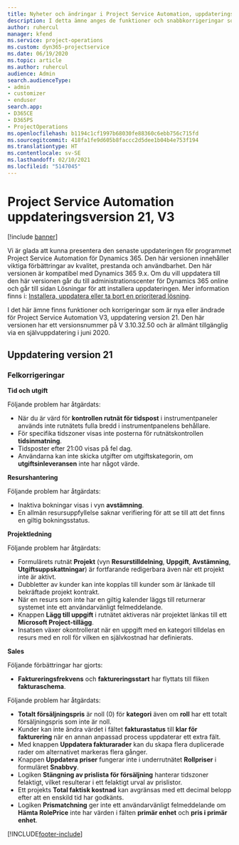 ```yaml
---
title: Nyheter och ändringar i Project Service Automation, uppdateringsversion 21, version 3
description: I detta ämne anges de funktioner och snabbkorrigeringar som finns tillgängliga i Project Service Automation, uppdateringsversion 21, V3.
author: ruhercul
manager: kfend
ms.service: project-operations
ms.custom: dyn365-projectservice
ms.date: 06/19/2020
ms.topic: article
ms.author: ruhercul
audience: Admin
search.audienceType:
- admin
- customizer
- enduser
search.app:
- D365CE
- D365PS
- ProjectOperations
ms.openlocfilehash: b1194c1cf1997b68030fe88360c6ebb756c715fd
ms.sourcegitcommit: 418fa1fe9d605b8faccc2d5dee1b04b4e753f194
ms.translationtype: HT
ms.contentlocale: sv-SE
ms.lasthandoff: 02/10/2021
ms.locfileid: "5147045"
---
```

# <a name="project-service-automation-update-release-21-v3"></a>Project Service Automation uppdateringsversion 21, V3

[!include [banner](../includes/psa-now-project-operations.md)]

Vi är glada att kunna presentera den senaste uppdateringen för programmet Project Service Automation för Dynamics 365. Den här versionen innehåller viktiga förbättringar av kvalitet, prestanda och användbarhet. Den här versionen är kompatibel med Dynamics 365 9.x. Om du vill uppdatera till den här versionen går du till administrationscenter för Dynamics 365 online och går till sidan Lösningar för att installera uppdateringen. Mer information finns i: [Installera, uppdatera eller ta bort en prioriterad lösning](https://docs.microsoft.com/power-platform/admin/install-remove-preferred-solution).

I det här ämne finns funktioner och korrigeringar som är nya eller ändrade för Project Service Automation V3, uppdatering version 21. Den här versionen har ett versionsnummer på V 3.10.32.50 och är allmänt tillgänglig via en självuppdatering i juni 2020.

## <a name="update-release-21"></a>Uppdatering version 21

### <a name="bug-fixes"></a>Felkorrigeringar

**Tid och utgift**

Följande problem har åtgärdats:

- När du är värd för **kontrollen rutnät för tidspost** i instrumentpaneler används inte rutnätets fulla bredd i instrumentpanelens behållare.
- För specifika tidszoner visas inte posterna för rutnätskontrollen **tidsinmatning**.
- Tidsposter efter 21:00 visas på fel dag.
- Användarna kan inte skicka utgifter om utgiftskategorin, om **utgiftsinleveransen** inte har något värde.

**Resurshantering**

Följande problem har åtgärdats:

- Inaktiva bokningar visas i vyn **avstämning**.
- En allmän resursuppfyllelse saknar verifiering för att se till att det finns en giltig bokningsstatus.

**Projektledning**

Följande problem har åtgärdats:

- Formulärets rutnät **Projekt** (vyn **Resurstilldelning**, **Uppgift**, **Avstämning**, **Utgiftsuppskattningar**) är fortfarande redigerbara även när ett projekt inte är aktivt.
- Dubbletter av kunder kan inte kopplas till kunder som är länkade till bekräftade projekt kontrakt.
- När en resurs som inte har en giltig kalender läggs till returnerar systemet inte ett användarvänligt felmeddelande.
- Knappen **Lägg till uppgift** i rutnätet aktiveras när projektet länkas till ett **Microsoft Project-tillägg**.
- Insatsen växer okontrollerat när en uppgift med en kategori tilldelas en resurs med en roll för vilken en självkostnad har definierats.

**Sales**

Följande förbättringar har gjorts:

- **Faktureringsfrekvens** och **faktureringsstart** har flyttats till fliken **fakturaschema**.

Följande problem har åtgärdats:

- **Totalt försäljningspris** är noll (0) för **kategori** även om **roll** har ett totalt försäljningspris som inte är noll.
- Kunder kan inte ändra värdet i fältet **fakturastatus** till **klar för fakturering** när en annan anpassad process uppdaterar ett extra fält.
- Med knappen **Uppdatera fakturarader** kan du skapa flera duplicerade rader om alternativet markeras flera gånger.
- Knappen **Uppdatera priser** fungerar inte i underrutnätet **Rollpriser** i formuläret **Snabbvy**.
- Logiken **Stängning av prislista för försäljning** hanterar tidszoner felaktigt, vilket resulterar i ett felaktigt urval av prislistor.
- Ett projekts **Total faktisk kostnad** kan avgränsas med ett decimal belopp efter att en enskild tid har godkänts.
- Logiken **Prismatchning** ger inte ett användarvänligt felmeddelande om **Hämta RolePrice** inte har värden i fälten **primär enhet** och **pris i primär enhet**.


[!INCLUDE[footer-include](../includes/footer-banner.md)]
